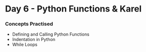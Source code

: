 # Day 6 - Python Functions & Karel

### Concepts Practised
- Defining and Calling Python Functions
- Indentation in Python
- While Loops


